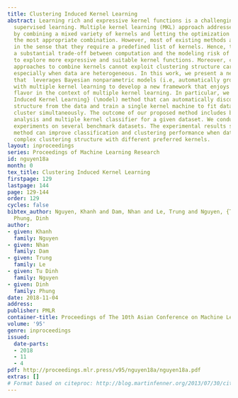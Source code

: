 ```yaml
---
title: Clustering Induced Kernel Learning
abstract: Learning rich and expressive kernel functions is a challenging task in kernel-based
  supervised learning. Multiple kernel learning (MKL) approach addresses this problem
  by combining a mixed variety of kernels and letting the optimization solver choose
  the most appropriate combination. However, most of existing methods are parametric
  in the sense that they require a predefined list of kernels. Hence, there appears
  a substantial trade-off between computation and the modeling risk of not being able
  to explore more expressive and suitable kernel functions. Moreover, current existing
  approaches to combine kernels cannot exploit clustering structure carried in data,
  especially when data are heterogeneous. In this work, we present a new framework
  that  leverages Bayesian nonparametric models (i.e, automatically grow kernel functions)
  with multiple kernel learning to develop a new framework that enjoys the nonparametric
  flavor in the context of multiple kernel learning. In particular, we propose \textit{Clustering
  Induced Kernel Learning} (\model) method that can automatically discover clustering
  structure from the data and train a single kernel machine to fit data in each discovered
  cluster simultaneously. The outcome of our proposed method includes both clustering
  analysis and multiple kernel classifier for a given dataset. We conduct extensive
  experiments on several benchmark datasets. The experimental results show that our
  method can improve classification and clustering performance when datasets have
  complex clustering structure with different preferred kernels.
layout: inproceedings
series: Proceedings of Machine Learning Research
id: nguyen18a
month: 0
tex_title: Clustering Induced Kernel Learning
firstpage: 129
lastpage: 144
page: 129-144
order: 129
cycles: false
bibtex_author: Nguyen, Khanh and Dam, Nhan and Le, Trung and Nguyen, {Tu Dinh} and
  Phung, Dinh
author:
- given: Khanh
  family: Nguyen
- given: Nhan
  family: Dam
- given: Trung
  family: Le
- given: Tu Dinh
  family: Nguyen
- given: Dinh
  family: Phung
date: 2018-11-04
address: 
publisher: PMLR
container-title: Proceedings of The 10th Asian Conference on Machine Learning
volume: '95'
genre: inproceedings
issued:
  date-parts:
  - 2018
  - 11
  - 4
pdf: http://proceedings.mlr.press/v95/nguyen18a/nguyen18a.pdf
extras: []
# Format based on citeproc: http://blog.martinfenner.org/2013/07/30/citeproc-yaml-for-bibliographies/
---
```

